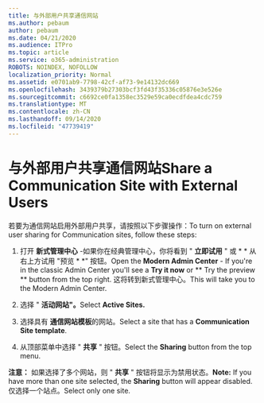 ```yaml
---
title: 与外部用户共享通信网站
ms.author: pebaum
author: pebaum
ms.date: 04/21/2020
ms.audience: ITPro
ms.topic: article
ms.service: o365-administration
ROBOTS: NOINDEX, NOFOLLOW
localization_priority: Normal
ms.assetid: e0701ab9-7798-42cf-af73-9e14132dc669
ms.openlocfilehash: 3439379b27303bcf3fd43f35336c05876e3e526e
ms.sourcegitcommit: c6692ce0fa1358ec3529e59ca0ecdfdea4cdc759
ms.translationtype: MT
ms.contentlocale: zh-CN
ms.lasthandoff: 09/14/2020
ms.locfileid: "47739419"
---
```

# <a name="share-a-communication-site-with-external-users"></a><span data-ttu-id="8acb8-102">与外部用户共享通信网站</span><span class="sxs-lookup"><span data-stu-id="8acb8-102">Share a Communication Site with External Users</span></span>

<span data-ttu-id="8acb8-103">若要为通信网站启用外部用户共享，请按照以下步骤操作：</span><span class="sxs-lookup"><span data-stu-id="8acb8-103">To turn on external user sharing for Communication sites, follow these steps:</span></span> 
  
1. <span data-ttu-id="8acb8-104">打开 **新式管理中心** -如果你在经典管理中心，你将看到 " **立即试用** " 或 \* \* 从右上方试用 "预览 \* \*" 按钮。</span><span class="sxs-lookup"><span data-stu-id="8acb8-104">Open the **Modern Admin Center** - If you're in the classic Admin Center you'll see a **Try it now** or \*\* Try the preview \*\* button from the top right.</span></span> <span data-ttu-id="8acb8-105">这将转到新式管理中心。</span><span class="sxs-lookup"><span data-stu-id="8acb8-105">This will take you to the Modern Admin Center.</span></span> 
  
2. <span data-ttu-id="8acb8-106">选择 " **活动网站"。**</span><span class="sxs-lookup"><span data-stu-id="8acb8-106">Select **Active Sites.**</span></span>
  
3. <span data-ttu-id="8acb8-107">选择具有 **通信网站模板**的网站。</span><span class="sxs-lookup"><span data-stu-id="8acb8-107">Select a site that has a **Communication Site template**.</span></span> 
  
4. <span data-ttu-id="8acb8-108">从顶部菜单中选择 " **共享** " 按钮。</span><span class="sxs-lookup"><span data-stu-id="8acb8-108">Select the **Sharing** button from the top menu.</span></span> 
  
 <span data-ttu-id="8acb8-109">**注意：** 如果选择了多个网站，则 " **共享** " 按钮将显示为禁用状态。</span><span class="sxs-lookup"><span data-stu-id="8acb8-109">**Note:** If you have more than one site selected, the **Sharing** button will appear disabled.</span></span> <span data-ttu-id="8acb8-110">仅选择一个站点。</span><span class="sxs-lookup"><span data-stu-id="8acb8-110">Select only one site.</span></span> 
  

